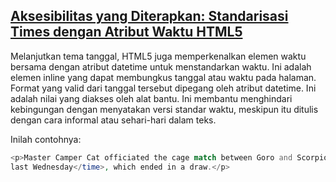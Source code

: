 ## [Aksesibilitas yang Diterapkan: Standarisasi Times dengan Atribut Waktu HTML5](https://learn.freecodecamp.org/responsive-web-design/applied-accessibility/standardize-times-with-the-html5-datetime-attribute)

Melanjutkan tema tanggal, HTML5 juga memperkenalkan elemen waktu bersama dengan atribut datetime untuk menstandarkan waktu. Ini adalah elemen inline yang dapat membungkus tanggal atau waktu pada halaman. Format yang valid dari tanggal tersebut dipegang oleh atribut datetime. Ini adalah nilai yang diakses oleh alat bantu. Ini membantu menghindari kebingungan dengan menyatakan versi standar waktu, meskipun itu ditulis dengan cara informal atau sehari-hari dalam teks.

Inilah contohnya:

```php
<p>Master Camper Cat officiated the cage match between Goro and Scorpion <time datetime="2013-02-13">
last Wednesday</time>, which ended in a draw.</p>
```



